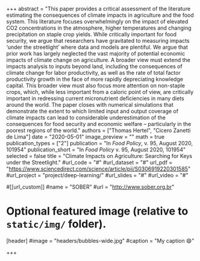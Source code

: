 +++
abstract = "This paper provides a critical assessment of the literature estimating the consequences of climate impacts in agriculture and the food system. This literature focuses overwhelmingly on the impact of elevated CO2 concentrations in the atmosphere, higher temperatures and changing precipitation on staple crop yields. While critically important for food security, we argue that researchers have gravitated to measuring impacts ‘under the streetlight’ where data and models are plentiful. We argue that prior work has largely neglected the vast majority of potential economic impacts of climate change on agriculture. A broader view must extend the impacts analysis to inputs beyond land, including the consequences of climate change for labor productivity, as well as the rate of total factor productivity growth in the face of more rapidly depreciating knowledge capital. This broader view must also focus more attention on non-staple crops, which, while less important from a caloric point of view, are critically important in redressing current micronutrient deficiencies in many diets around the world. The paper closes with numerical simulations that demonstrate the extent to which limited input and output coverage of climate impacts can lead to considerable underestimation of the consequences for food security and economic welfare – particularly in the poorest regions of the world."
authors = ["Thomas Hertel", "Cicero Zanetti de Lima"]
date = "2020-05-01"
image_preview = ""
math = true
publication_types = ["2"]
publication = "In *Food Policy*, v. 95, August 2020, 101954"
publication_short = "In *Food Policy* v. 95, August 2020, 101954"
selected = false
title = "Climate Impacts on Agriculture: Searching for Keys under the Streetlight."
#url_code = "#"
#url_dataset = "#"
url_pdf = "https://www.sciencedirect.com/science/article/pii/S0306919220301585"
#url_project = "project/deep-learning/"
#url_slides = "#"
#url_video = "#"

#[[url_custom]]
#name = "SOBER"
#url = "http://www.sober.org.br"

# Optional featured image (relative to `static/img/` folder).
[header]
#image = "headers/bubbles-wide.jpg"
#caption = "My caption :smile:"

+++
